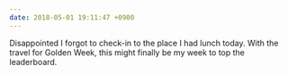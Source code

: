 ```yaml
---
date: 2018-05-01 19:11:47 +0900
---
```

Disappointed I forgot to check-in to the place I had lunch today. With the travel for Golden Week, this might finally be my week to top the leaderboard.
